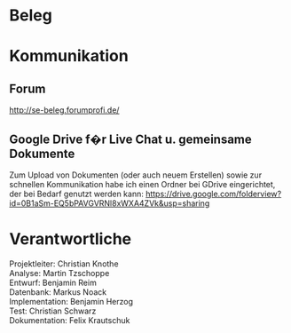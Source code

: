 Beleg
=======

Kommunikation
=============
Forum
-----
http://se-beleg.forumprofi.de/

Google Drive f�r Live Chat u. gemeinsame Dokumente
--------------------------------------------------
Zum Upload von Dokumenten (oder auch neuem Erstellen) sowie zur schnellen Kommunikation habe ich einen Ordner bei GDrive eingerichtet, der bei Bedarf genutzt werden kann:
https://drive.google.com/folderview?id=0B1aSm-EQ5bPAVGVRNl8xWXA4ZVk&usp=sharing

Verantwortliche
===============

Projektleiter:  Christian Knothe<br>
Analyse:        Martin Tzschoppe<br>
Entwurf:        Benjamin Reim<br>
Datenbank:      Markus Noack<br>
Implementation: Benjamin Herzog<br>
Test:           Christian Schwarz<br>
Dokumentation:  Felix Krautschuk